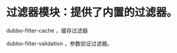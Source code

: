 过滤器模块：提供了内置的过滤器。
==========================

dubbo-filter-cache ，缓存过滤器

dubbo-filter-validation ，参数验证过滤器。